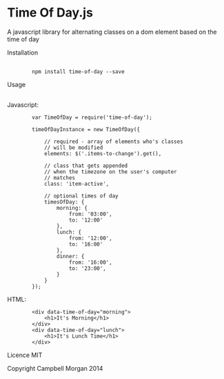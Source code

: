 Time Of Day.js
================

A javascript library for alternating classes on a dom
element based on the time of day


Installation
##

            npm install time-of-day --save


Usage
##

Javascript:

            var TimeOfDay = require('time-of-day');

            timeOfDayInstance = new TimeOfDay({

                // required - array of elements who's classes
                // will be modified
                elements: $('.items-to-change').get(),

                // class that gets appended
                // when the timezone on the user's computer
                // matches
                class: 'item-active',

                // optional times of day
                timesOfDay: {
                    morning: {
                        from: '03:00',
                        to: '12:00'
                    },
                    lunch: {
                        from: '12:00',
                        to: '16:00'
                    },
                    dinner: {
                        from: '16:00',
                        to: '23:00',
                    }
                }
            });


HTML:

            <div data-time-of-day="morning">
                <h1>It's Morning</h1>
            </div>
            <div data-time-of-day="lunch">
                <h1>It's Lunch Time</h1>
            </div>


Licence MIT

Copyright Campbell Morgan 2014
